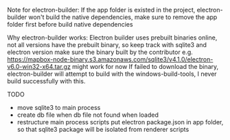 Note for electron-builder:
If the app folder is existed in the project, electron-builder won't build the native dependencies, make sure to remove the app folder first before build native dependencies

Why electron-builder works:
Electron builder uses prebuilt binaries online, not all versions have the prebuilt binary, so keep track with sqlite3 and electron version make sure the binary built by the contributor e.g.
https://mapbox-node-binary.s3.amazonaws.com/sqlite3/v4.1.0/electron-v6.0-win32-x64.tar.gz might work for now
If failed to download the binary, electron-builder will attempt to build with the windows-build-tools, I never build successfully with this.

TODO
- move sqlite3 to main process
- create db file when db file not found when loaded
- restructure main process scripts put electron package.json in app folder, so that sqlite3 package will be isolated from renderer scripts